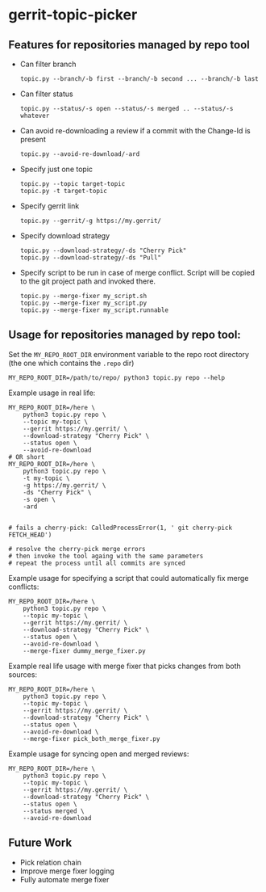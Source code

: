 # gerrit-topic-picker

## Features for repositories managed by repo tool

- Can filter branch

      topic.py --branch/-b first --branch/-b second ... --branch/-b last

- Can filter status

      topic.py --status/-s open --status/-s merged .. --status/-s whatever

- Can avoid re-downloading a review if a commit with the Change-Id is present

      topic.py --avoid-re-download/-ard

- Specify just one topic

      topic.py --topic target-topic
      topic.py -t target-topic

- Specify gerrit link

      topic.py --gerrit/-g https://my.gerrit/

- Specify download strategy

      topic.py --download-strategy/-ds "Cherry Pick"
      topic.py --download-strategy/-ds "Pull"

- Specify script to be run in case of merge conflict. Script will be copied to the git project path and invoked there.

      topic.py --merge-fixer my_script.sh
      topic.py --merge-fixer my_script.py
      topic.py --merge-fixer my_script.runnable

## Usage for repositories managed by repo tool:

Set the `MY_REPO_ROOT_DIR` environment variable to the repo root directory (the one which contains the `.repo` dir)

    MY_REPO_ROOT_DIR=/path/to/repo/ python3 topic.py repo --help

Example usage in real life:

    MY_REPO_ROOT_DIR=/here \
        python3 topic.py repo \
        --topic my-topic \
        --gerrit https://my.gerrit/ \
        --download-strategy "Cherry Pick" \
        --status open \
        --avoid-re-download
    # OR short
    MY_REPO_ROOT_DIR=/here \
        python3 topic.py repo \
        -t my-topic \
        -g https://my.gerrit/ \
        -ds "Cherry Pick" \
        -s open \
        -ard


    # fails a cherry-pick: CalledProcessError(1, ' git cherry-pick FETCH_HEAD')

    # resolve the cherry-pick merge errors
    # then invoke the tool againg with the same parameters
    # repeat the process until all commits are synced

Example usage for specifying a script that could automatically fix merge conflicts:

    MY_REPO_ROOT_DIR=/here \
        python3 topic.py repo \
        --topic my-topic \
        --gerrit https://my.gerrit/ \
        --download-strategy "Cherry Pick" \
        --status open \
        --avoid-re-download \
        --merge-fixer dummy_merge_fixer.py

Example real life usage with merge fixer that picks changes from both sources:

    MY_REPO_ROOT_DIR=/here \
        python3 topic.py repo \
        --topic my-topic \
        --gerrit https://my.gerrit/ \
        --download-strategy "Cherry Pick" \
        --status open \
        --avoid-re-download \
        --merge-fixer pick_both_merge_fixer.py

Example usage for syncing open and merged reviews:

    MY_REPO_ROOT_DIR=/here \
        python3 topic.py repo \
        --topic my-topic \
        --gerrit https://my.gerrit/ \
        --download-strategy "Cherry Pick" \
        --status open \
        --status merged \
        --avoid-re-download

## Future Work

- Pick relation chain
- Improve merge fixer logging
- Fully automate merge fixer
